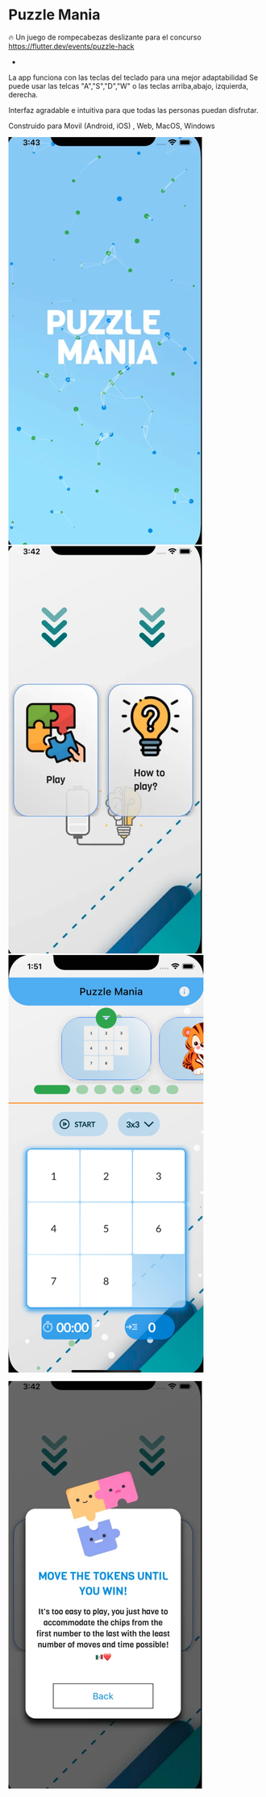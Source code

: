 # Puzzle Mania

🔥 Un juego de rompecabezas deslizante para el concurso
https://flutter.dev/events/puzzle-hack

*

La app funciona con las teclas del teclado para una mejor adaptabilidad
Se puede usar las telcas "A","S","D","W" o las teclas arriba,abajo, izquierda, derecha.

Interfaz agradable e intuitiva para que todas las personas puedan disfrutar.

Construido para Movil (Android, iOS) , Web, MacOS, Windows

![Alt text](git1.webp)
![Alt text](git2.webp)
![Alt text](git3.png)

![Alt text](git4.webp)
